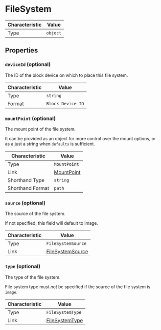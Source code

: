 <!-- THIS FILE IS AUTOMATICALLY GENERATED BY DOCBUILDER, DO NOT EDIT MANUALLY! -->

# FileSystem

| Characteristic | Value    |
| -------------- | -------- |
| Type           | `object` |

## Properties

### `deviceId` (optional)

The ID of the block device on which to place this file system.

| Characteristic | Value             |
| -------------- | ----------------- |
| Type           | `string`          |
| Format         | `Block Device ID` |

### `mountPoint` (optional)

The mount point of the file system.

It can be provided as an object for more control over the mount options, or as a just a string when `defaults` is sufficient.

| Characteristic   | Value                         |
| ---------------- | ----------------------------- |
| Type             | `MountPoint`                  |
| Link             | [MountPoint](./MountPoint.md) |
| Shorthand Type   | `string`                      |
| Shorthand Format | `path`                        |

### `source` (optional)

The source of the file system.

If not specified, this field will default to image.

| Characteristic | Value                                     |
| -------------- | ----------------------------------------- |
| Type           | `FileSystemSource`                        |
| Link           | [FileSystemSource](./FileSystemSource.md) |

### `type` (optional)

The type of the file system.

File system type must *not* be specified if the source of the file system is `image`.

| Characteristic | Value                                 |
| -------------- | ------------------------------------- |
| Type           | `FileSystemType`                      |
| Link           | [FileSystemType](./FileSystemType.md) |

